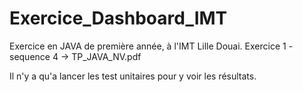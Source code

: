 # Exercice_Dashboard_IMT

Exercice en JAVA de première année, à l'IMT Lille Douai. 
Exercice 1 - sequence 4 -> TP_JAVA_NV.pdf 

Il n'y a qu'a lancer les test unitaires pour y voir les résultats.
